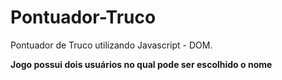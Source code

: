 # Pontuador-Truco
Pontuador de Truco utilizando Javascript - DOM. 

**Jogo possui dois usuários no qual pode ser escolhido o nome** 
